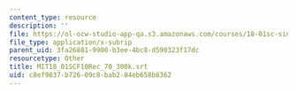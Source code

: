 ```yaml
---
content_type: resource
description: ''
file: https://ol-ocw-studio-app-qa.s3.amazonaws.com/courses/18-01sc-single-variable-calculus-fall-2010/c8ef9837b72609c8bab284eb658b6362_MIT18_01SCF10Rec_70_300k.srt
file_type: application/x-subrip
parent_uid: 3fa26881-9900-b3ee-4bc8-d590323f17dc
resourcetype: Other
title: MIT18_01SCF10Rec_70_300k.srt
uid: c8ef9837-b726-09c8-bab2-84eb658b6362
---
```

